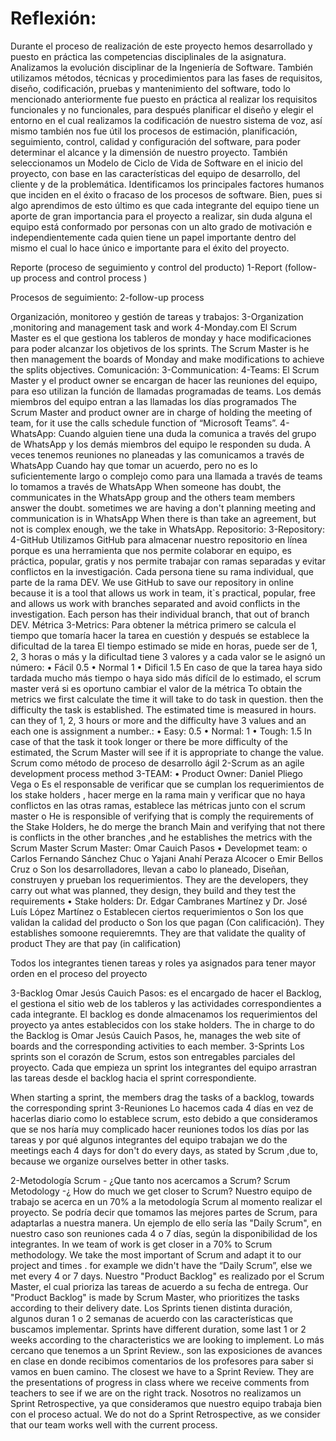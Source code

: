 # Reflexión:

Durante el proceso de realización de este proyecto hemos desarrollado   y puesto en práctica las competencias disciplinales de la asignatura. Analizamos la evolución disciplinar de la Ingeniería de Software. También utilizamos métodos, técnicas y procedimientos para las fases de requisitos, diseño, codificación, pruebas y mantenimiento del software, todo lo mencionado anteriormente fue puesto en práctica  al realizar los requisitos   funcionales y no funcionales, para después planificar el diseño y elegir el entorno en el cual realizamos   la codificación de nuestro sistema de voz, así mismo también nos fue útil  los procesos de estimación, planificación, seguimiento, control, calidad y configuración del software, para poder  determinar el alcance y la dimensión de nuestro proyecto. También seleccionamos un Modelo de Ciclo de Vida de Software en el inicio del proyecto, con base en las características del equipo de desarrollo, del cliente y de la problemática. Identificamos los principales factores humanos que inciden en el éxito o fracaso de los procesos de software. Bien, pues si algo aprendimos de esto último es que cada integrante del equipo tiene un aporte de gran importancia para el proyecto a realizar, sin duda alguna el equipo está conformado por personas con un alto grado de motivación e independientemente cada quien tiene un papel importante dentro del mismo el cual lo hace único e importante para el éxito del proyecto.



Reporte (proceso de seguimiento y control del producto)
1-Report (follow-up process and control process )

Procesos de seguimiento:
2-follow-up process

Organización, monitoreo y gestión de tareas y trabajos: 
3-Organization ,monitoring  and management task and work
4-Monday.com
El Scrum Master es el que gestiona los tableros de monday y hace modificaciones para poder alcanzar los objetivos de los sprints. 
The Scrum Master is he then management the boards of Monday and make modifications to achieve the splits objectives.
Comunicación:
3-Communication:
4-Teams:
El Scrum Master y el product owner se encargan de hacer las reuniones del equipo, para eso utilizan la función de llamadas programadas de teams. Los demás miembros del equipo entran a las llamadas los días programados
The Scrum Master and product owner are in charge of holding the meeting of team, for it use the  calls schedule function   of “Microsoft Teams”.
4-WhatsApp:
Cuando alguien tiene una duda la comunica a través del grupo de WhatsApp y los demás miembros del equipo le responden su duda. A veces tenemos reuniones no planeadas y las comunicamos a través de WhatsApp
Cuando hay que tomar un acuerdo, pero no es lo suficientemente largo o complejo como para una llamada a través de teams lo tomamos a través de WhatsApp
When someone has doubt, the communicates in the WhatsApp group and the others team members answer the doubt. sometimes we are having a don't planning meeting and communication is in WhatsApp
When there is than take an agreement, but not is complex enough, we the take in WhatsApp.
Repositorio: 
3-Repository:
4-GitHub
Utilizamos GitHub para almacenar nuestro repositorio en línea porque es una herramienta que nos permite colaborar en equipo, es práctica, popular, gratis y nos permite trabajar con ramas separadas y evitar conflictos en la investigación. Cada persona tiene su rama individual, que parte de la rama DEV.
We use GitHub to save our repository in online because it is a tool that allows us work in team, it`s practical, popular, free and allows us work with branches separated and avoid conflicts in the investigation. Each person has their individual branch, that out of branch DEV.
Métrica
3-Metrics:
Para obtener la métrica primero se calcula el tiempo que tomaría hacer la tarea en cuestión y después se establece la dificultad de la tarea
El tiempo estimado se mide en horas, puede ser de 1, 2, 3 horas o más y la dificultad tiene 3 valores y a cada valor se le asignó un número:
•	Fácil 0.5
•	Normal 1
•	Dificil 1.5
En caso de que la tarea haya sido tardada mucho más tiempo o haya sido más difícil de lo estimado, el scrum master verá si es oportuno cambiar el valor de la métrica
To obtain the metrics we first calculate the time it will take to do task in question. then the difficulty the task is established.
The estimated time is measured in hours. can they of 1, 2, 3 hours or more and the difficulty have 3 values and an each one is assignment a number.: 
•	Easy: 0.5
•	Normal: 1
•	Tough: 1.5
In case of that the task it took longer or there be more difficulty of the estimated, the Scrum Master will see if it is appropriate to change the value.
Scrum como método de proceso de desarrollo ágil 
2-Scrum as an  agile development process  method 
3-TEAM:
•	Product Owner: Daniel Pliego Vega
o	Es el responsable de verificar que se cumplan los requerimientos de los stake holders , hacer merge en la rama main y verificar que no haya conflictos en las otras ramas, establece las métricas junto con el scrum master
o	He is responsible of verifying that is comply the requirements of the Stake Holders, he do merge  the branch Main and verifying  that not there is conflicts in the other  branches ,and he establishes  the metrics  with the Scrum Master 
Scrum Master: Omar Cauich Pasos
•	Developmet team:
o	Carlos Fernando Sánchez Chuc
o	Yajani Anahí Peraza Alcocer
o	Emir Bellos Cruz
o	Son los desarrolladores, llevan a cabo lo planeado, Diseñan, construyen y prueban los requerimientos.
They are the developers, they carry out what was planned, they design, they build and they test the requirements
•	Stake holders: Dr. Edgar Cambranes Martínez y Dr. José Luís López Martínez
o	Establecen ciertos requerimientos
o	Son los que validan la calidad del producto
o	Son los que pagan (Con calificación).
They establishes  somoone  requieremnts.
They are  that validate the quality  of product 
They are that pay (in calification)

Todos los integrantes tienen tareas y roles ya asignados para tener mayor orden en el proceso del proyecto



3-Backlog
Omar Jesús Cauich Pasos: 
es el encargado de hacer el Backlog, el gestiona el sitio web de los tableros y las actividades correspondientes a cada integrante.
El backlog es donde almacenamos  los requerimientos del proyecto ya antes establecidos con los stake holders. 
The in charge to do the Backlog is Omar Jesús Cauich Pasos, he, manages the web site of boards and the corresponding activities to each member.
3-Sprints
Los sprints son el corazón de Scrum, estos son entregables parciales del proyecto. 
Cada que empieza un sprint los integrantes del equipo arrastran las tareas desde el backlog hacia el sprint correspondiente.

When starting a sprint, the members drag the tasks of a backlog, towards the corresponding sprint
3-Reuniones
Lo hacemos cada 4 días en vez de hacerlas diario como lo establece scrum, esto debido a que consideramos que se nos haría muy complicado hacer reuniones todos los días por las tareas y por qué algunos integrantes del equipo trabajan
we do the  meetings   each 4 days  for don't do every days, as stated by Scrum ,due to, because we organize ourselves better in other tasks.

2-Metodología Scrum - ¿Que tanto nos acercamos a Scrum?
Scrum Metodology -¿ How do much we get closer to Scrum?
Nuestro equipo de trabajo se acerca en un 70% a la metodología Scrum al momento realizar el proyecto. Se podría decir que tomamos las mejores partes de Scrum, para adaptarlas a nuestra manera. Un ejemplo de ello sería las "Daily Scrum", en nuestro caso son reuniones cada 4 o 7 días, según la disponibilidad de los integrantes.
In we team of work is get closer  in a 70%  to Scrum methodology. We take the most important of Scrum and adapt it to our project and times . for example  we didn't  have  the “Daily Scrum”, else we met every 4 or 7 days. 
Nuestro "Product Backlog" es realizado por el Scrum Master, el cual prioriza las tareas de acuerdo a su fecha de entrega.
Our "Product Backlog" is made by Scrum Master, who prioritizes the tasks according to their delivery date.
Los Sprints tienen distinta duración, algunos duran 1 o 2 semanas de acuerdo con las características que buscamos implementar.
Sprints have different duration, some last 1 or 2 weeks according to the characteristics we are looking to implement.
Lo más cercano que tenemos a un Sprint Review., son las exposiciones de avances en clase en donde recibimos comentarios de los profesores para saber si vamos en buen camino.
The closest we have to a Sprint Review. They are the presentations of progress in class where we receive comments from teachers to see if we are on the right track.
Nosotros no realizamos un Sprint Retrospective, ya que consideramos que nuestro equipo trabaja bien con el proceso actual.
We do not do a Sprint Retrospective, as we consider that our team works well with the current process.


